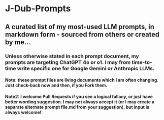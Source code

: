 # J-Dub-Prompts

## A curated list of my most-used LLM prompts, in markdown form - sourced from others or created by me...

### Unless otherwise stated in each prompt document, my prompts are targeting ChatGPT 4o or o1.  I may from time-to-time write specific one for Google Gemini or Anthropic LLMs.

#### Note: these prompt files are living documents which I am often changing.  Just check-back now and then, if you Fork them.

#### Note2: I welcome Pull Requests if you see a logical fallacy, or just have better wording suggestion.  I may not always accept it (or I may create a separate alternate prompt file.md from your suggestion), but input is always welcome!